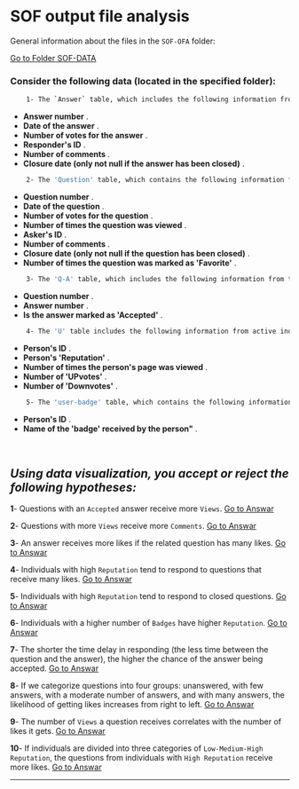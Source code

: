 # ****SOF output file analysis****

General information about the files in the `SOF-OFA` folder:

[Go to Folder SOF-DATA](https://drive.google.com/drive/folders/1IhZcCoqHQuE_E8T6JtG1WAsSqN-iB9Ss?usp=sharing)

### Consider the following data (located in the specified folder):
```bash
    1- The `Answer` table, which includes the following information from the answers published on `SOF`:
```

* **Answer number** .<br>
* **Date of the answer** .<br>
* **Number of votes for the answer** .<br>
* **Responder's ID** .<br>
* **Number of comments** .<br>
* **Closure date (only not null if the answer has been closed)** .<br>

```bash
    2- The 'Question' table, which contains the following information from the questions published on 'SOF':
```
* **Question number** .<br>
* **Date of the question** .<br>
* **Number of votes for the question** .<br>
* **Number of times the question was viewed** .<br>
* **Asker's ID** .<br>
* **Number of comments** .<br>
* **Closure date (only not null if the question has been closed)** .<br>
* **Number of times the question was marked as 'Favorite'** .<br>

```bash
    3- The 'Q-A' table, which includes the following information from the questions and answers published on 'SOF':
```
* **Question number** .<br>
* **Answer number** .<br>
* **Is the answer marked as 'Accepted'** .<br>

```bash
    4- The 'U' table includes the following information from active individuals on 'SOF' (askers or responders):
```
* **Person's ID** .<br>
* **Person's 'Reputation'** .<br>
* **Number of times the person's page was viewed** .<br>
* **Number of 'UPvotes'** .<br>
* **Number of 'Downvotes'** .<br>

```bash
    5- The 'user-badge' table, which contains the following information about individuals:
```
*  **Person's ID** .<br>
*  **Name of the 'badge' received by the person"** .<br>
<br>


## ***Using data visualization, you accept or reject the following hypotheses:***

**1**- Questions with an `Accepted` answer receive more `Views`.
[Go to Answar](https://github.com/Hadikamali/SOF-output-file-analysis-part-two/tree/main/Answer-Q1)


**2**- Questions with more `Views` receive more `Comments`.
[Go to Answar](https://github.com/Hadikamali/SOF-output-file-analysis-part-two/tree/main/Answer-Q2)


**3**- An answer receives more likes if the related question has many likes.
[Go to Answar](https://github.com/Hadikamali/SOF-output-file-analysis-part-two/tree/main/Answer-Q3)


**4**- Individuals with high `Reputation` tend to respond to questions that receive many likes.
[Go to Answar](https://github.com/Hadikamali/SOF-output-file-analysis-part-two/tree/main/Answer-Q4)


**5**- Individuals with high `Reputation` tend to respond to closed questions.
[Go to Answar](https://github.com/Hadikamali/SOF-output-file-analysis-part-two/tree/main/Answer-Q5)


**6**- Individuals with a higher number of `Badges` have higher `Reputation`.
[Go to Answar](https://github.com/Hadikamali/SOF-output-file-analysis-part-two/tree/main/Answer-Q6)


**7**- The shorter the time delay in responding (the less time between the question and the answer), the higher the chance of the answer being accepted.
[Go to Answar](https://github.com/Hadikamali/SOF-output-file-analysis-part-two/tree/main/Answer-Q7)


**8**- If we categorize questions into four groups: unanswered, with few answers, with a moderate number of answers, and with many answers, the likelihood of getting likes increases from right to left.
[Go to Answar](https://github.com/Hadikamali/SOF-output-file-analysis-part-two/tree/main/Answer-Q8)


**9**- The number of `Views` a question receives correlates with the number of likes it gets.
[Go to Answar](https://github.com/Hadikamali/SOF-output-file-analysis-part-two/tree/main/Answer-Q9)


**10**- If individuals are divided into three categories of `Low-Medium-High Reputation`, the questions from individuals with `High Reputation` receive more likes.
[Go to Answar](https://github.com/Hadikamali/SOF-output-file-analysis-part-two/tree/main/Answer-Q10)


----------

